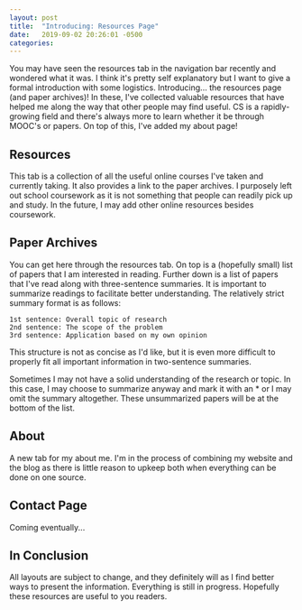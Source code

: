 ```yaml
---
layout: post
title:  "Introducing: Resources Page"
date:   2019-09-02 20:26:01 -0500
categories:
---
```


You may have seen the resources tab in the navigation bar recently and wondered what it was. I think it's pretty self explanatory but I want to give a formal introduction with some logistics. Introducing... the resources page (and paper archives)! In these, I've collected valuable resources that have helped me along the way that other people may find useful. CS is a rapidly-growing field and there's always more to learn whether it be through MOOC's or papers. On top of this, I've added my about page!









## Resources

This tab is a collection of all the useful online courses I've taken and currently taking. It also provides a link to the paper archives. I purposely left out school coursework as it is not something that people can readily pick up and study. In the future, I may add other online resources besides coursework.

## Paper Archives 

You can get here through the resources tab. On top is a (hopefully small) list of papers that I am interested in reading. Further down is a list of papers that I've read along with three-sentence summaries. It is important to summarize readings to facilitate better understanding. The relatively strict summary format is as follows:

```
1st sentence: Overall topic of research
2nd sentence: The scope of the problem
3rd sentence: Application based on my own opinion
```

This structure is not as concise as I'd like, but it is even more difficult to properly fit all important information in two-sentence summaries. 

Sometimes I may not have a solid understanding of the research or topic. In this case, I may choose to summarize anyway and mark it with an * or I may omit the summary altogether. These unsummarized papers will be at the bottom of the list.

## About

A new tab for my about me. I'm in the process of combining my website and the blog as there is little reason to upkeep both when everything can be done on one source.

## Contact Page

Coming eventually...

## In Conclusion

All layouts are subject to change, and they definitely will as I find better ways to present the information. Everything is still in progress. Hopefully these resources are useful to you readers.